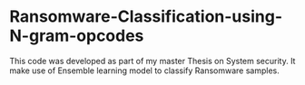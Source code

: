 # Ransomware-Classification-using-N-gram-opcodes
This code was developed as part of my master Thesis on System security. It make use of Ensemble learning model to classify Ransomware samples.
